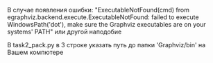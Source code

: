 В случае появления ошибки:
    "ExecutableNotFound(cmd) from egraphviz.backend.execute.ExecutableNotFound: failed to execute WindowsPath('dot'), make sure the Graphviz executables are on your systems' PATH" 
или другой наподобие

В task2_pack.py в 3 строке указать путь до папки 'Graphviz/bin' на Вашем компютере